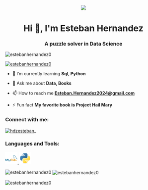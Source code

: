 <div id="header" align="center">
  <img src="https://media.giphy.com/media/xTiIzJSKB4l7xTouE8/giphy.gif" width="1000"/>
</div>




<h1 align="center">Hi 👋, I'm Esteban Hernandez</h1>
<h3 align="center">A puzzle solver in Data Science</h3>


<p align="left"> <img src="https://komarev.com/ghpvc/?username=estebanhernandez0&label=Profile%20views&color=0e75b6&style=flat" alt="estebanhernandez0" /> </p>

<p align="left"> <a href="https://github.com/ryo-ma/github-profile-trophy"><img src="https://github-profile-trophy.vercel.app/?username=estebanhernandez0" alt="estebanhernandez0" /></a> </p>

- 🌱 I’m currently learning **Sql, Python**

- 💬 Ask me about **Data, Books**

- 📫 How to reach me **Esteban.Hernandez2024@gmail.com**

- ⚡ Fun fact **My favorite book is Project Hail Mary**

<h3 align="left">Connect with me:</h3>
<p align="left">
<a href="https://instagram.com/hdzesteban_" target="blank"><img align="center" src="https://raw.githubusercontent.com/rahuldkjain/github-profile-readme-generator/master/src/images/icons/Social/instagram.svg" alt="hdzesteban_" height="30" width="40" /></a>
</p>

<h3 align="left">Languages and Tools:</h3>
<p align="left"> <a href="https://www.mysql.com/" target="_blank" rel="noreferrer"> <img src="https://raw.githubusercontent.com/devicons/devicon/master/icons/mysql/mysql-original-wordmark.svg" alt="mysql" width="40" height="40"/> </a> <a href="https://www.python.org" target="_blank" rel="noreferrer"> <img src="https://raw.githubusercontent.com/devicons/devicon/master/icons/python/python-original.svg" alt="python" width="40" height="40"/> </a> </p>

<p><img align="left" src="https://github-readme-stats.vercel.app/api/top-langs?username=estebanhernandez0&show_icons=true&locale=en&layout=compact" alt="estebanhernandez0" /></p>

<p>&nbsp;<img align="center" src="https://github-readme-stats.vercel.app/api?username=estebanhernandez0&show_icons=true&locale=en" alt="estebanhernandez0" /></p>

<p><img align="center" src="https://github-readme-streak-stats.herokuapp.com/?user=estebanhernandez0&" alt="estebanhernandez0" /></p>

